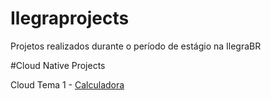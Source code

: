 # Ilegraprojects
Projetos realizados durante o período de estágio na IlegraBR

#Cloud Native Projects

Cloud Tema 1 - [Calculadora](https://github.com/costacarol/ilegraprojects/tree/master/cloud-native-projects/CloudTema1/)


